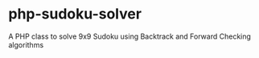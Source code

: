 php-sudoku-solver
=================

A PHP class to solve 9x9 Sudoku using Backtrack and Forward Checking algorithms
